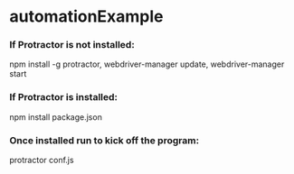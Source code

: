 # automationExample
### If Protractor is not installed:
npm install -g protractor,
webdriver-manager update,
webdriver-manager start

### If Protractor is installed:
npm install package.json

### Once installed run to kick off the program:
protractor conf.js